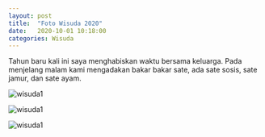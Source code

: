 ```yaml
---
layout: post
title:  "Foto Wisuda 2020"
date:   2020-10-01 10:18:00
categories: Wisuda
---
```


<p>Tahun baru kali ini saya menghabiskan waktu bersama keluarga. Pada menjelang malam kami mengadakan bakar bakar sate, ada sate sosis, sate jamur, dan sate ayam.</p>

<p><img src="{{site.baseurl}}/assets/foto/wisuda/wisuda1.JPG" alt="wisuda1" /></p>
<p><img src="{{site.baseurl}}/assets/foto/wisuda/wisuda2.JPG" alt="wisuda1" /></p>
<p><img src="{{site.baseurl}}/assets/foto/wisuda/wisuda3.JPG" alt="wisuda1" /></p>